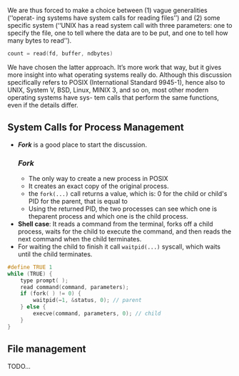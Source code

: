 We are thus forced to make a choice between (1) vague generalities (‘‘operat-
ing systems have system calls for reading files’’) and (2) some specific system
(‘‘UNIX has a read system call with three parameters: one to specify the file, one
to tell where the data are to be put, and one to tell how many bytes to read’’).

```c
count = read(fd, buffer, ndbytes)
```

We have chosen the latter approach. It’s more work that way, but it gives more
insight into what operating systems really do. Although this discussion specifically
refers to POSIX (International Standard 9945-1), hence also to UNIX, System V,
BSD, Linux, MINIX 3, and so on, most other modern operating systems have sys-
tem calls that perform the same functions, even if the details differ.
## System Calls for Process Management
- ***Fork*** is a good place to start the discussion.
  ### *Fork*
  - The only way to create a new process in POSIX
  - It creates an exact copy of the original process. 
  - the `fork(...)` call returns a value, which is: 0 for the child or child's PID for the parent, that is equal to 
  - Using the returned PID, the two processes can see which one is theparent process and which one is the child process.
 - **Shell case**: It reads a command from the terminal, forks off a child process, waits for the child to execute the command, and then reads the next command when the child terminates.  
 - For waiting the child to finish it call `waitpid(...)` syscall, which waits until the child terminates.
```c
#define TRUE 1
while (TRUE) {
	type prompt( );
	read command(command, parameters);
	if (fork( ) != 0) {
		waitpid(−1, &status, 0); // parent
	} else { 
		execve(command, parameters, 0); // child
	}
}
```
## File management
 TODO...